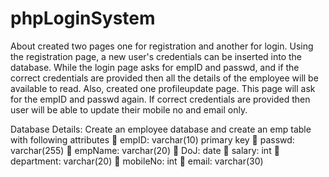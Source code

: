 # phpLoginSystem
About
created two pages one for registration and another for login. Using the registration
page, a new user's credentials can be inserted into the database. While the login page asks for empID and passwd, and
if the correct credentials are provided then all the details of the employee will be available to read. Also, created one
profileupdate page. This page will ask for the empID and passwd again. If correct credentials are provided then user will
be able to update their mobile no and email only.

Database Details:
  Create an employee database and create an emp table with following attributes
     empID: varchar(10) primary key
     passwd: varchar(255)
     empName: varchar(20)
     DoJ: date
     salary: int
     department: varchar(20)
     mobileNo: int
     email: varchar(30)
